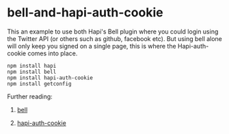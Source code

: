 # bell-and-hapi-auth-cookie

This an example to use both Hapi's Bell plugin where you could login using the Twitter API (or others such as github, facebook etc). But using bell alone will only keep you signed on a single page, this is where the Hapi-auth-cookie comes into place.

```
npm install hapi
npm install bell
npm install hapi-auth-cookie
npm install getconfig
```

Further reading: 

1. [bell](https://github.com/hapijs/bell)

2. [hapi-auth-cookie](https://github.com/hapijs/hapi-auth-cookie)
